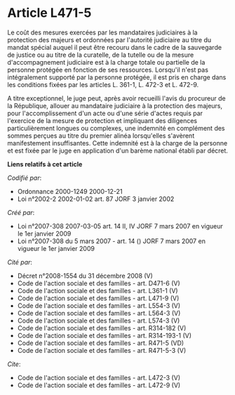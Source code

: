 # Article L471-5

Le coût des mesures exercées par les mandataires judiciaires à la protection des majeurs et ordonnées par l'autorité
judiciaire au titre du mandat spécial auquel il peut être recouru dans le cadre de la sauvegarde de justice ou au titre de la
curatelle, de la tutelle ou de la mesure d'accompagnement judiciaire est à la charge totale ou partielle de la personne
protégée en fonction de ses ressources. Lorsqu'il n'est pas intégralement supporté par la personne protégée, il est pris en
charge dans les conditions fixées par les articles L. 361-1, L. 472-3 et L. 472-9. 

A titre exceptionnel, le juge peut, après avoir recueilli l'avis du procureur de la République, allouer au mandataire
judiciaire à la protection des majeurs, pour l'accomplissement d'un acte ou d'une série d'actes requis par l'exercice de la
mesure de protection et impliquant des diligences particulièrement longues ou complexes, une indemnité en complément des
sommes perçues au titre du premier alinéa lorsqu'elles s'avèrent manifestement insuffisantes. Cette indemnité est à la charge
de la personne et est fixée par le juge en application d'un barème national établi par décret.

**Liens relatifs à cet article**

_Codifié par_:

  - Ordonnance 2000-1249 2000-12-21
  - Loi n°2002-2 2002-01-02 art. 87 JORF 3 janvier 2002

_Créé par_:

  - Loi n°2007-308 2007-03-05 art. 14 II, IV JORF 7 mars 2007 en vigueur le 1er janvier 2009
  - Loi n°2007-308 du 5 mars 2007 - art. 14 () JORF 7 mars 2007 en vigueur le 1er janvier 2009

_Cité par_:

  - Décret n°2008-1554 du 31 décembre 2008 (V)
  - Code de l'action sociale et des familles - art. D471-6 (V)
  - Code de l'action sociale et des familles - art. L361-1 (V)
  - Code de l'action sociale et des familles - art. L471-9 (V)
  - Code de l'action sociale et des familles - art. L554-3 (V)
  - Code de l'action sociale et des familles - art. L564-3 (V)
  - Code de l'action sociale et des familles - art. L574-3 (V)
  - Code de l'action sociale et des familles - art. R314-182 (V)
  - Code de l'action sociale et des familles - art. R314-193-1 (V)
  - Code de l'action sociale et des familles - art. R471-5 (VD)
  - Code de l'action sociale et des familles - art. R471-5-3 (V)

_Cite_:

  - Code de l'action sociale et des familles - art. L472-3 (V)
  - Code de l'action sociale et des familles - art. L472-9 (V)
